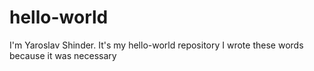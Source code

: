 # hello-world
I'm Yaroslav Shinder.
It's my hello-world repository 
I wrote these words because it was necessary
